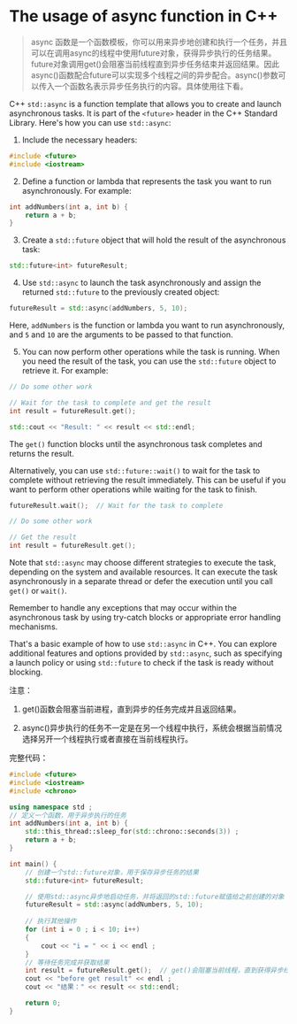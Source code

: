 # The usage of async function in C++

> async 函数是一个函数模板，你可以用来异步地创建和执行一个任务，并且可以在调用async的线程中使用future对象，获得异步执行的任务结果。future对象调用get()会阻塞当前线程直到异步任务结束并返回结果。因此async()函数配合future可以实现多个线程之间的异步配合。async()参数可以传入一个函数名表示异步任务执行的内容。具体使用往下看。

C++ `std::async` is a function template that allows you to create and launch asynchronous tasks. It is part of the `<future>` header in the C++ Standard Library. Here's how you can use `std::async`:

1. Include the necessary headers:

```cpp
#include <future>
#include <iostream>
```

2. Define a function or lambda that represents the task you want to run asynchronously. For example:

```cpp
int addNumbers(int a, int b) {
    return a + b;
}
```

3. Create a `std::future` object that will hold the result of the asynchronous task:

```cpp
std::future<int> futureResult;
```

4. Use `std::async` to launch the task asynchronously and assign the returned `std::future` to the previously created object:

```cpp
futureResult = std::async(addNumbers, 5, 10);
```

Here, `addNumbers` is the function or lambda you want to run asynchronously, and `5` and `10` are the arguments to be passed to that function.

5. You can now perform other operations while the task is running. When you need the result of the task, you can use the `std::future` object to retrieve it. For example:

```cpp
// Do some other work

// Wait for the task to complete and get the result
int result = futureResult.get();

std::cout << "Result: " << result << std::endl;
```

The `get()` function blocks until the asynchronous task completes and returns the result.

Alternatively, you can use `std::future::wait()` to wait for the task to complete without retrieving the result immediately. This can be useful if you want to perform other operations while waiting for the task to finish.

```cpp
futureResult.wait();  // Wait for the task to complete

// Do some other work

// Get the result
int result = futureResult.get();
```

Note that `std::async` may choose different strategies to execute the task, depending on the system and available resources. It can execute the task asynchronously in a separate thread or defer the execution until you call `get()` or `wait()`.

Remember to handle any exceptions that may occur within the asynchronous task by using try-catch blocks or appropriate error handling mechanisms.

That's a basic example of how to use `std::async` in C++. You can explore additional features and options provided by `std::async`, such as specifying a launch policy or using `std::future` to check if the task is ready without blocking.

注意：

1. get()函数会阻塞当前进程，直到异步的任务完成并且返回结果。

2. async()异步执行的任务不一定是在另一个线程中执行，系统会根据当前情况选择另开一个线程执行或者直接在当前线程执行。

完整代码：

```cpp
#include <future>
#include <iostream>
#include <chrono>

using namespace std ;
// 定义一个函数，用于异步执行的任务
int addNumbers(int a, int b) {
    std::this_thread::sleep_for(std::chrono::seconds(3)) ;
    return a + b;
}

int main() {
    // 创建一个std::future对象，用于保存异步任务的结果
    std::future<int> futureResult;

    // 使用std::async异步地启动任务，并将返回的std::future赋值给之前创建的对象
    futureResult = std::async(addNumbers, 5, 10);
    
    // 执行其他操作
    for (int i = 0 ; i < 10; i++)
    {
        cout << "i = " << i << endl ;
    }
    // 等待任务完成并获取结果
    int result = futureResult.get();  // get()会阻塞当前线程，直到获得异步线程的结果。
    cout << "before get result" << endl ;    
    cout << "结果：" << result << std::endl;

    return 0;
}

```




















































